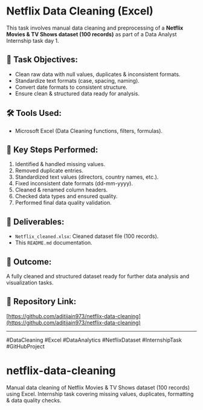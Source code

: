 # Netflix Data Cleaning (Excel)

This task involves manual data cleaning and preprocessing of a **Netflix Movies & TV Shows dataset (100 records)** as part of a Data Analyst Internship task day 1.

## 📝 Task Objectives:
- Clean raw data with null values, duplicates & inconsistent formats.
- Standardize text formats (case, spacing, naming).
- Convert date formats to consistent structure.
- Ensure clean & structured data ready for analysis.

## 🛠 Tools Used:
- Microsoft Excel (Data Cleaning functions, filters, formulas).

## 🔎 Key Steps Performed:
1. Identified & handled missing values.
2. Removed duplicate entries.
3. Standardized text values (directors, country names, etc.).
4. Fixed inconsistent date formats (dd-mm-yyyy).
5. Cleaned & renamed column headers.
6. Checked data types and ensured quality.
7. Performed final data quality validation.

## 📁 Deliverables:
- `Netflix_cleaned.xlsx`: Cleaned dataset file (100 records).
- This `README.md` documentation.

## 🚀 Outcome:
A fully cleaned and structured dataset ready for further data analysis and visualization tasks.

## 📎 Repository Link:
[https://github.com/aditijain973/netflix-data-cleaning](https://github.com/aditijain973/netflix-data-cleaning)

---

#DataCleaning #Excel #DataAnalytics #NetflixDataset #InternshipTask #GitHubProject
# netflix-data-cleaning
Manual data cleaning of Netflix Movies &amp; TV Shows dataset (100 records) using Excel. Internship task covering missing values, duplicates, formatting &amp; data quality checks.
